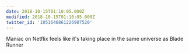 ```yaml
---
date: 2018-10-15T01:10:05.000Z
modified: 2018-10-15T01:10:05.000Z
twitter_id: '1051646861226987520'
---
```


  Maniac on Netflix feels like it's taking place in the same universe as Blade Runner
